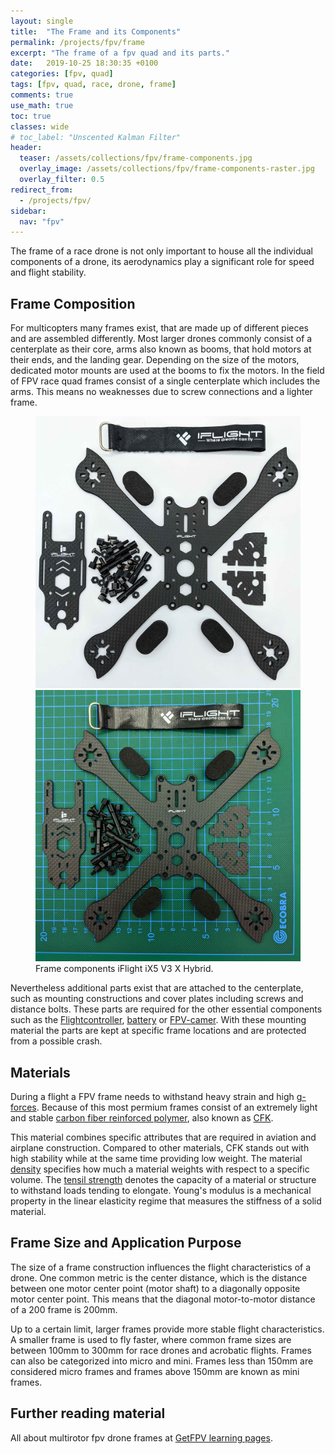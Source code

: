 ```yaml
---
layout: single
title:  "The Frame and its Components"
permalink: /projects/fpv/frame
excerpt: "The frame of a fpv quad and its parts."
date:   2019-10-25 18:30:35 +0100
categories: [fpv, quad]
tags: [fpv, quad, race, drone, frame]
comments: true
use_math: true
toc: true
classes: wide
# toc_label: "Unscented Kalman Filter"
header:
  teaser: /assets/collections/fpv/frame-components.jpg
  overlay_image: /assets/collections/fpv/frame-components-raster.jpg
  overlay_filter: 0.5 
redirect_from:
  - /projects/fpv/
sidebar:
  nav: "fpv"
---
```


The frame of a race drone is not only important to house all the individual components of a drone, 
its aerodynamics play a significant role for speed and flight stability.

## Frame Composition

For multicopters many frames exist, that are made up of different pieces and are assembled differently.
Most larger drones commonly consist of a centerplate as their core, arms also known as booms, that hold motors at their ends, and the landing gear. Depending on the size of the motors, dedicated motor mounts are used at the booms to fix the motors. In the field of FPV race quad frames consist of a single centerplate which includes the arms.
This means no weaknesses due to screw connections and a lighter frame.

<figure class="half">
  <a href="/assets/collections/fpv/frame-components.jpg"><img src="/assets/collections/fpv/frame-components.jpg"></a>
    <a href="/assets/collections/fpv/frame-components-raster.jpg"><img src="/assets/collections/fpv/frame-components-raster.jpg"></a>
    <figcaption>Frame components iFlight iX5 V3 X Hybrid.</figcaption>
</figure>

Nevertheless additional parts exist that are attached to the centerplate, 
such as mounting constructions and cover plates including screws and distance bolts. 
These parts are required for the other essential components such as the [Flightcontroller](/fpv/glossar#flightcontroller), 
[battery](/fpv/glossar#battery) or [FPV-camer](/fpv/glossar#fpv-camera). 
With these mounting material the parts are kept at specific frame locations and are protected from a possible crash.

## Materials

During a flight a FPV frame needs to withstand heavy strain and high [g-forces](https://en.wikipedia.org/wiki/G-force). 
Because of this most permium frames consist of an extremely light and stable [carbon fiber reinforced polymer](https://en.wikipedia.org/wiki/Carbon_fiber_reinforced_polymer),
also known as [CFK](/fpv/glossar#cfk).

This material combines specific attributes that are required in aviation and airplane construction.
Compared to other materials, CFK stands out with high stability while at the same time providing low weight.
The material [density](https://en.wikipedia.org/wiki/Density) specifies how much a material weights with respect to a
specific volume. The [tensil strength](https://en.wikipedia.org/wiki/Ultimate_tensile_strength) denotes the capacity of a material or structure to withstand loads tending to elongate. Young's modulus is a mechanical property in the 
linear elasticity regime that measures the stiffness of a solid material.


## Frame Size and Application Purpose

The size of a frame construction influences the flight characteristics of a drone.
One common metric is the center distance, which is the distance between one motor center point (motor shaft) to a diagonally opposite motor center point. This means that the diagonal motor-to-motor distance of a 200 frame is 200mm. 

Up to a certain limit, larger frames provide more stable flight characteristics. A smaller frame is used to fly faster, 
where common frame sizes are between 100mm to 300mm for race drones and acrobatic flights. Frames can also be categorized into micro and mini. Frames less than 150mm are considered micro frames and frames above 150mm are known as mini frames.

## Further reading material

All about multirotor fpv drone frames at [GetFPV learning pages](https://www.getfpv.com/learn/new-to-fpv/all-about-multirotor-fpv-drone-frame/).
